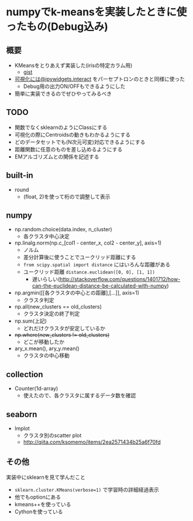 # numpyでk-meansを実装したときに使ったもの(Debug込み)
## 概要
- KMeansをとりあえず実装した(irisの特定カラム用)
    - [gist](https://gist.github.com/ksomemo/cb24c8e070231a6b06b9960ba4163b38)
- 可視化には@ipywidgets.interact をパーセプトロンのときと同様に使った
    - Debug用の出力ON/OFFもできるようにした
- 簡単に実装できるのでぜひやってみるべき

## TODO
- 関数でなくsklearnのようにClassにする
- 可視化の際にCentroidsの動きもわかるようにする
- どのデータセットでも(N次元可変)対応できるようにする
- 距離関数に任意のものを差し込めるようにする
- EMアルゴリズムとの関係を記述する

## built-in
- round
    - (float, 2)を使って桁ので調整して表示

## numpy
- np.random.choice(data.index, n_cluster)
    - 各クラスタ中心決定
- np.linalg.norm(np.c_[col1 - center_x, col2 - center_y], axis=1)
    - ノルム
    - 差分計算後に使うことでユークリッド距離にする
    - `from scipy.spatial import distance` にはいろんな距離がある
    - ユークリッド距離 `distance.euclidean([0, 0], [1, 1])`
        - 遅いらしい(http://stackoverflow.com/questions/1401712/how-can-the-euclidean-distance-be-calculated-with-numpy)
- np.argmin([[各クラスタの中心との距離],[...]], axis=1)
    - クラスタ判定
- np.all(new_clusters == old_clusters)
    - クラスタ決定の終了判定
- np.sum(上記)
    - どれだけクラスタが安定しているか
- <del>np.where(new_clusters != old_clusters)</del>
    - どこが移動したか
- ary_x.mean(), ary_y.mean()
    - クラスタの中心移動

## collection
- Counter(1d-array)
    - 使えたので、各クラスタに属するデータ数を確認

## seaborn
- lmplot
    - クラスタ別のscatter plot
    - http://qiita.com/ksomemo/items/2ea2571434b25a6f70fd

## その他
実装中にsklearnを見て学んだこと

- `sklearn.cluster.KMeans(verbose=1)` で学習時の詳細経過表示
- 他でもoptionにある
- kmeans++を使っている
- Cythonを使っている
